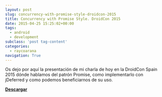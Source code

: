 ```yaml
---
layout: post
slug: concurrency-with-promise-style-droidcon-2015
title: Concurrency with Promise Style. DroidCon 2015
date: 2015-04-25 15:25:02+00:00
tags:
  - android
  - development
subclass: 'post tag-content'
categories:
  - raycoarana
navigation: True
---
```


Os dejo por aquí la presentación de mi charla de hoy en la DroidCon Spain 2015 dónde hablamos del patrón Promise, como implementarlo con jDeferred y como podemos beneficiarnos de su uso.

[**Descargar**](https://speakerd.s3.amazonaws.com/presentations/ef9ad55c34fe4a68b961eb0a214f34ce/Concurrency-with-Promise-Style.pdf)

<script async class="speakerdeck-embed" data-id="ef9ad55c34fe4a68b961eb0a214f34ce" data-ratio="1.77777777777778" src="//speakerdeck.com/assets/embed.js"></script>
